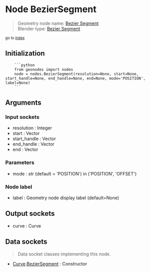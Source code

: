 
# Node BezierSegment

> Geometry node name: [Bezier Segment](https://docs.blender.org/manual/en/latest/modeling/geometry_nodes/curve_primitives/bezier_segment.html)<br>
  Blender type: [Bezier Segment](https://docs.blender.org/api/current/bpy.types.GeometryNodeCurvePrimitiveBezierSegment.html)
  
<sub>go to [index](/docs/index.md)</sub>

Initialization
--------------
        
        ```python
        from geonodes import nodes
        node = nodes.BezierSegment(resolution=None, start=None, start_handle=None, end_handle=None, end=None, mode='POSITION', label=None)
        ```



## Arguments


### Input sockets

- resolution : Integer
- start : Vector
- start_handle : Vector
- end_handle : Vector
- end : Vector

### Parameters

- mode : str (default = 'POSITION') in ('POSITION', 'OFFSET')

### Node label

- label : Geometry node display label (default=None)

## Output sockets

- curve : Curve

## Data sockets

> Data socket classes implementing this node.
  
  
- [Curve](/docs/sockets/Curve.md).[BezierSegment](/docs/sockets/Curve.md#beziersegment) : Constructor
  
